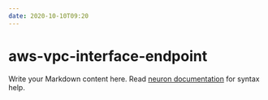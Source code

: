 ```yaml
---
date: 2020-10-10T09:20
---
```


# aws-vpc-interface-endpoint

Write your Markdown content here. Read [neuron documentation](https://neuron.zettel.page/2011404.html) for syntax help.

